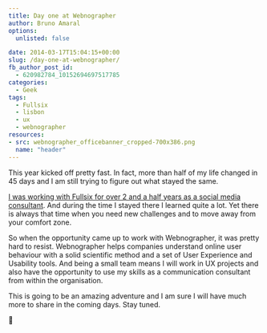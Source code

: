 ```yaml
---
title: Day one at Webnographer
author: Bruno Amaral
options:
  unlisted: false

date: 2014-03-17T15:04:15+00:00
slug: /day-one-at-webnographer/
fb_author_post_id:
  - 620982784_10152694697517785
categories:
  - Geek
tags:
  - Fullsix
  - lisbon
  - ux
  - webnographer
resources: 
- src: webnographer_officebanner_cropped-700x386.png
  name: "header"
---
```

This year kicked off pretty fast. In fact, more than half of my life changed in 45 days and I am still trying to figure out what stayed the same.

<a title="Two great years and more to come" href="/two-great-years-and-more-to-come/">I was working with Fullsix for over 2 and a half years as a social media consultant</a>. And during the time I stayed there I learned quite a lot. Yet there is always that time when you need new challenges and to move away from your comfort zone.

So when the opportunity came up to work with Webnographer, it was pretty hard to resist. Webnographer helps companies understand online user behaviour with a solid scientific method and a set of User Experience and Usability tools. And being a small team means I will work in UX projects and also have the opportunity to use my skills as a communication consultant from within the organisation.

This is going to be an amazing adventure and I am sure I will have much more to share in the coming days. Stay tuned.

🙂


